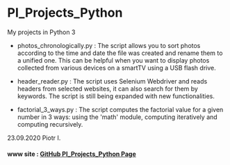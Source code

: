 # PI_Projects_Python

My projects in Python 3

* photos_chronologically.py :
The script allows you to sort photos according to the time and date the file was created and rename them to a unified one.
This can be helpful when you want to display photos collected from various devices on a smartTV using a USB flash drive.

* header_reader.py :
The script uses Selenium Webdriver and reads headers from selected websites, it can also search for them by keywords. 
The script is still being expanded with new functionalities.

* factorial_3_ways.py :
The script computes the factorial value for a given number in 3 ways: using the 'math' module, computing iteratively and computing recursively.

23.09.2020 
Piotr I.

#### www site :  [GitHub PI_Projects_Python Page](https://piotr-iwanicki.github.io/PI_Projects_Python/)
